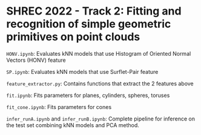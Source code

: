 # SHREC 2022 - Track 2: Fitting and recognition of simple geometric primitives on point clouds

```HONV.ipynb```: Evaluates kNN models that use Histogram of Oriented Normal Vectors (HONV) feature

```SP.ipynb```: Evaluates kNN models that use Surflet-Pair feature

```feature_extractor.py```: Contains functions that extract the 2 features above

```fit.ipynb```: Fits parameters for planes, cylinders, spheres, toruses

```fit_cone.ipynb```: Fits parameters for cones

```infer_runA.ipynb``` and ```infer_runB.ipynb```: Complete pipeline for inference on the test set combining kNN models and PCA method.

